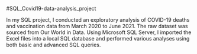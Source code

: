 #SQL_Covid19-data-analysis_project



In my SQL project, I conducted an exploratory analysis of COVID-19 deaths and vaccination data from March 2020 to June 2021. The raw dataset was sourced from Our World in Data. Using Microsoft SQL Server, I imported the Excel files into a local SQL database and performed various analyses using both basic and advanced SQL queries.
